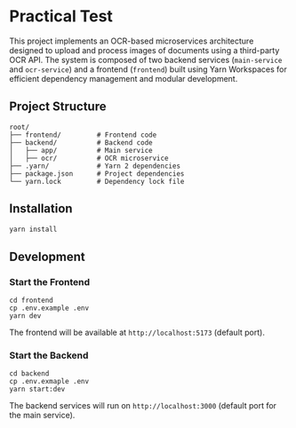 # Practical Test

This project implements an OCR-based microservices architecture designed to upload and process images of documents using a third-party OCR API. The system is composed of two backend services (`main-service` and `ocr-service`) and a frontend (`frontend`) built using Yarn Workspaces for efficient dependency management and modular development.

## Project Structure

```
root/
├── frontend/         # Frontend code
├── backend/          # Backend code
│   ├── app/          # Main service
│   ├── ocr/          # OCR microservice
├── .yarn/            # Yarn 2 dependencies
├── package.json      # Project dependencies
└── yarn.lock         # Dependency lock file
```

## Installation

```bash
yarn install
```

## Development

### Start the Frontend

```
cd frontend
cp .env.example .env
yarn dev
```

The frontend will be available at `http://localhost:5173` (default port).

### Start the Backend

```
cd backend
cp .env.exmaple .env
yarn start:dev
```

The backend services will run on `http://localhost:3000` (default port for the main service).
